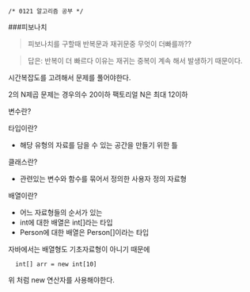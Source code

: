 ```
/* 0121 알고리즘 공부 */
```

###피보나치

> 피보나치를 구할때 반복문과 재귀문중 무엇이 더빠를까??

> 답은:
> 반복이 더 빠르다 이유는 재귀는 중복이 계속 해서 발생하기 때문이다.


시간복잡도를 고려해서 문제를 풀어야한다.

2의 N제곱 문제는 경우의수 20이하
팩토리얼 N은 최대 12이하


변수란?

타입이란?
- 해당 유형의 자료를 담을 수 있는 공간을 만들기 위한 틀

클래스란?
- 관련있는 변수와 함수를 묶어서 정의한 사용자 정의 자료형

배열이란?
- 어느 자료형들의 순서가 있는 
- int에 대한 배열은 int[]라는 타입
- Person에 대한 배열은 Person[]이라는 타입

자바에서는 배열형도 기초자료형이 아니기 때문에
```
  int[] arr = new int[10]
```
위 처럼 new 연산자를 사용해야한다.
